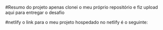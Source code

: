#Resumo do projeto
apenas clonei o meu próprio repositório e fiz upload aqui para entregar o desafio

#netlify
o link para o meu projeto hospedado no netlify é o seguinte: 
